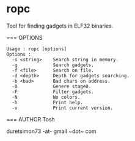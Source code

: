 ropc
====

Tool for finding gadgets in ELF32 binaries.


=== OPTIONS

```
Usage : ropc [options]
Options : 
  -s <string>    Search string in memory.
  -g             Search gadgets.
  -f <file>      Search on file.
  -d <depth>     Depth for gadgets searching.
  -b <bad>       Bad chars on address.
  -0             Genere stage0.
  -F             Filter gadgets.
  -N             No colors.
  -h             Print help.
  -v             Print current version.
```

=== AUTHOR
Tosh 

duretsimon73 -at- gmail ~dot~ com